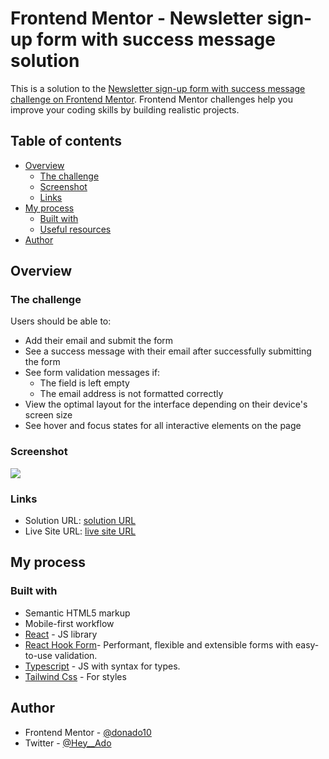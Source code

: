 # Frontend Mentor - Newsletter sign-up form with success message solution

This is a solution to the [Newsletter sign-up form with success message challenge on Frontend Mentor](https://www.frontendmentor.io/challenges/newsletter-signup-form-with-success-message-3FC1AZbNrv). Frontend Mentor challenges help you improve your coding skills by building realistic projects.

## Table of contents

- [Overview](#overview)
  - [The challenge](#the-challenge)
  - [Screenshot](#screenshot)
  - [Links](#links)
- [My process](#my-process)
  - [Built with](#built-with)
  - [Useful resources](#useful-resources)
- [Author](#author)

## Overview

### The challenge

Users should be able to:

- Add their email and submit the form
- See a success message with their email after successfully submitting the form
- See form validation messages if:
  - The field is left empty
  - The email address is not formatted correctly
- View the optimal layout for the interface depending on their device's screen size
- See hover and focus states for all interactive elements on the page

### Screenshot

![](./images/capture.png.jpg)

### Links

- Solution URL: [solution URL](https://github.com/donado10/newsletter-sign-up-with-success-message)
- Live Site URL: [live site URL](https://newsletter-sign-up-with-success-message-livid.vercel.app/)

## My process

### Built with

- Semantic HTML5 markup
- Mobile-first workflow
- [React](https://reactjs.org/) - JS library
- [React Hook Form](https://react-hook-form.com/)- Performant, flexible and extensible forms with easy-to-use validation.
- [Typescript](https://www.typescriptlang.org/) - JS with syntax for types.
- [Tailwind Css](https://tailwindcss.com/) - For styles

## Author

- Frontend Mentor - [@donado10](https://www.frontendmentor.io/profile/donado10)
- Twitter - [@Hey\_\_Ado](https://x.com/Hey__Ado)
